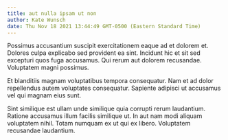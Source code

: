 ```yaml
---
title: aut nulla ipsam ut non
author: Kate Wunsch
date: Thu Nov 18 2021 13:44:49 GMT-0500 (Eastern Standard Time)
---
```

Possimus accusantium suscipit exercitationem eaque ad et dolorem et. Dolores culpa explicabo sed provident ea sint. Incidunt hic et sit sed excepturi quos fuga accusamus. Qui rerum aut dolorem recusandae. Voluptatem magni possimus.

 Et blanditiis magnam voluptatibus tempora consequatur. Nam et ad dolor repellendus autem voluptates consequatur. Sapiente adipisci ut accusamus vel qui magnam eius sunt.

 Sint similique est ullam unde similique quia corrupti rerum laudantium. Ratione accusamus illum facilis similique ut. In aut nam modi aliquam voluptatem nihil. Totam numquam ex ut qui ex libero. Voluptatem recusandae laudantium.